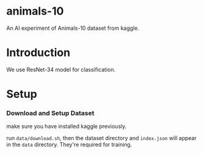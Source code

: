 # animals-10

An AI experiment of Animals-10 dataset from kaggle.

# Introduction

We use ResNet-34 model for classification.

# Setup

### Download and Setup Dataset

make sure you have installed kaggle previously.

run `data/download.sh`, then the dataset directory and `index.json` will appear in the `data` directory.
They're required for training.
